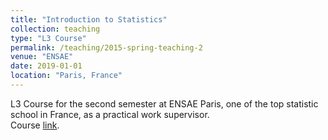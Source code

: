 ```yaml
---
title: "Introduction to Statistics"
collection: teaching
type: "L3 Course"
permalink: /teaching/2015-spring-teaching-2
venue: "ENSAE"
date: 2019-01-01
location: "Paris, France"
---
```


L3 Course for the second semester at ENSAE Paris, one of the top statistic school in France, as a practical work supervisor. <br />
Course [link](https://www.ensae.fr/en/courses/introduction-to-statistics/).
